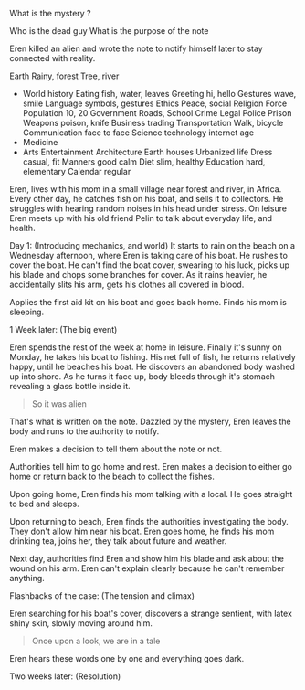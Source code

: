 What is the mystery ? 
  
  Who is the dead guy
  What is the purpose of the note

Eren killed an alien and wrote the note to notify himself later to stay connected with reality.
 



Earth
Rainy, forest
Tree, river
* World history
Eating fish, water, leaves
Greeting hi, hello
Gestures wave, smile
Language symbols, gestures
Ethics Peace, social
Religion Force
Population 10, 20
Government Roads, School
Crime Legal Police Prison
Weapons poison, knife
Business trading
Transportation Walk, bicycle
Communication face to face
Science technology internet age
* Medicine
* Arts Entertainment
Architecture Earth houses
Urbanized life
Dress casual, fit
Manners good calm
Diet slim, healthy
Education hard, elementary
Calendar regular



Eren, lives with his mom in a small village near forest and river, in Africa. Every other day, he catches fish on his boat, and sells it to collectors. He struggles with hearing random noises in his head under stress. On leisure Eren meets up with his old friend Pelin to talk about everyday life, and health.

Day 1: (Introducing mechanics, and world)
It starts to rain on the beach on a Wednesday afternoon, where Eren is taking care of his boat. He rushes to cover the boat. He can't find the boat cover, swearing to his luck, picks up his blade and chops some branches for cover. As it rains heavier, he accidentally slits his arm, gets his clothes all covered in blood.

Applies the first aid kit on his boat and goes back home. Finds his mom is sleeping.  

1 Week later: (The big event)

Eren spends the rest of the week at home in leisure. Finally it's sunny on Monday, he takes his boat to fishing. His net full of fish, he returns relatively happy, until he beaches his boat. He discovers an abandoned body washed up into shore. As he turns it face up, body bleeds through it's stomach revealing a glass bottle inside it.

> So it was alien 

That's what is written on the note. Dazzled by the mystery, Eren leaves the body and runs to the authority to notify.

Eren makes a decision to tell them about the note or not.

Authorities tell him to go home and rest. Eren makes a decision to either go home or return back to the beach to collect the fishes.

Upon going home, Eren finds his mom talking with a local. He goes straight to bed and sleeps.

Upon returning to beach, Eren finds the authorities investigating the body. They don't allow him near his boat. Eren goes home, he finds his mom drinking tea, joins her, they talk about future and weather.

Next day, authorities find Eren and show him his blade and ask about the wound on his arm. Eren can't explain clearly because he can't remember anything.  

Flashbacks of the case: (The tension and climax)

Eren searching for his boat's cover, discovers a strange sentient, with latex shiny skin, slowly moving around him.

> Once upon a look, we are in a tale

Eren hears these words one by one and everything goes dark.

Two weeks later: (Resolution)



